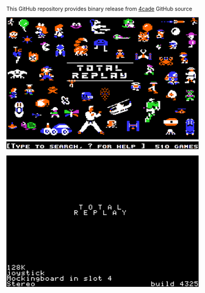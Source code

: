 This GitHub repository provides binary release from [4cade](https://github.com/a2-4am/4cade) GitHub source

![Total Replay Cover Image](https://github.com/appleiifanclub/a2-4am_4cade_bin/blob/9dcbf423804b6b93df2845087b688c1cbd960f4b/image/Total%20Replay%20cover.png?raw=true)

![Total Replay build 4325](https://github.com/appleiifanclub/a2-4am_4cade_bin/blob/a238ddf2287f1e79b708001485895ef62007ea6b/image/Total%20Replay%20build%204325.png)
